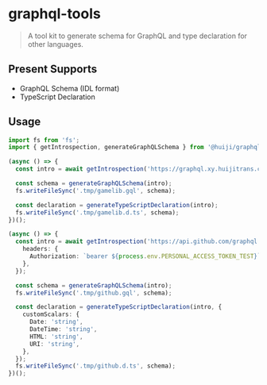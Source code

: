 # graphql-tools

> A tool kit to generate schema for GraphQL and type declaration for other languages.

## Present Supports

- GraphQL Schema (IDL format)
- TypeScript Declaration

## Usage

```typescript
import fs from 'fs';
import { getIntrospection, generateGraphQLSchema } from '@huiji/graphql-tools';

(async () => {
  const intro = await getIntrospection('https://graphql.xy.huijitrans.com/graphql');

  const schema = generateGraphQLSchema(intro);
  fs.writeFileSync('.tmp/gamelib.gql', schema);

  const declaration = generateTypeScriptDeclaration(intro);
  fs.writeFileSync('.tmp/gamelib.d.ts', schema);
})();

(async () => {
  const intro = await getIntrospection('https://api.github.com/graphql', {
    headers: {
      Authorization: `bearer ${process.env.PERSONAL_ACCESS_TOKEN_TEST}`,
    },
  });

  const schema = generateGraphQLSchema(intro);
  fs.writeFileSync('.tmp/github.gql', schema);

  const declaration = generateTypeScriptDeclaration(intro, {
    customScalars: {
      Date: 'string',
      DateTime: 'string',
      HTML: 'string',
      URI: 'string',
    },
  });
  fs.writeFileSync('.tmp/github.d.ts', schema);
})();
```
